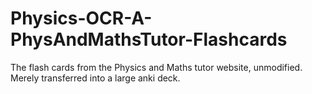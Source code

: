 # Physics-OCR-A-PhysAndMathsTutor-Flashcards
The flash cards from the Physics and Maths tutor website, unmodified. Merely transferred into a large anki deck.
